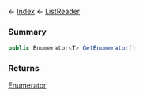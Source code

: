 ← [Index](Api-Index) ← [ListReader<T>](VRage.Collections.ListReader`1)

### Summary

```csharp
public Enumerator<T> GetEnumerator()
```

### Returns

[Enumerator<T>](https://docs.microsoft.com/en-us/dotnet/api/system.collections.generic.enumerator?view=netframework-4.6)

